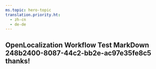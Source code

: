 ```yaml
---
ms.topic: hero-topic
translation.priority.ht: 
  - zh-cn
  - de-de
---
```

## OpenLocalization Workflow Test MarkDown 248b2400-8087-44c2-bb2e-ac97e35fe8c5 thanks!
